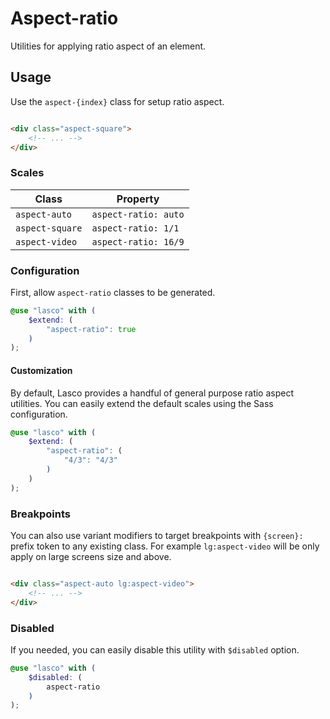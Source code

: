 # Aspect-ratio

Utilities for applying ratio aspect of an element.

## Usage

Use the `aspect-{index}` class for setup ratio aspect.

```html

<div class="aspect-square">
    <!-- ... -->
</div>
```

### Scales

| Class           | Property             |
|-----------------|----------------------|
| `aspect-auto`   | `aspect-ratio: auto` |
| `aspect-square` | `aspect-ratio: 1/1`  |
| `aspect-video`  | `aspect-ratio: 16/9` |

### Configuration

First, allow `aspect-ratio` classes to be generated.

```scss
@use "lasco" with (
    $extend: (
        "aspect-ratio": true
    )
);
```

#### Customization

By default, Lasco provides a handful of general purpose ratio aspect utilities. You can easily extend the default scales
using the Sass configuration.

```scss
@use "lasco" with (
    $extend: (
        "aspect-ratio": (
            "4/3": "4/3"
        )
    )
);
```

### Breakpoints

You can also use variant modifiers to target breakpoints with `{screen}:` prefix token to any existing class. For
example `lg:aspect-video` will be only apply on large screens size and above.

```html

<div class="aspect-auto lg:aspect-video">
    <!-- ... -->
</div>
```

### Disabled

If you needed, you can easily disable this utility with `$disabled` option.

```scss
@use "lasco" with (
    $disabled: (
        aspect-ratio
    )
);
```

